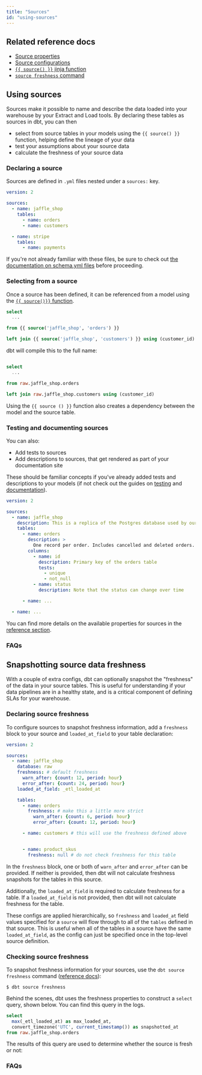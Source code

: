 ```yaml
---
title: "Sources"
id: "using-sources"
---
```


## Related reference docs
* [Source properties](source-properties)
* [Source configurations](source-configs)
* [`{{ source() }}` jinja function](/reference/dbt-jinja-functions/source)
* [`source freshness` command](commands/source)

## Using sources
Sources make it possible to name and describe the data loaded into your warehouse by your Extract and Load tools. By declaring these tables as sources in dbt, you can then
- select from source tables in your models using the `{{ source() }}` function, helping define the lineage of your data
- test your assumptions about your source data
- calculate the freshness of your source data

### Declaring a source

Sources are defined in `.yml` files nested under a `sources:` key.

<File name='models/<filename>.yml'>

```yaml
version: 2

sources:
  - name: jaffle_shop
    tables:
      - name: orders
      - name: customers

  - name: stripe
    tables:
      - name: payments
```

</File>

If you're not already familiar with these files, be sure to check out [the documentation on schema.yml files](configs-and-properties) before proceeding.

### Selecting from a source

Once a source has been defined, it can be referenced from a model using the [`{{ source()}}` function](/reference/dbt-jinja-functions/source).


<File name='models/orders.sql'>

```sql
select
  ...

from {{ source('jaffle_shop', 'orders') }}

left join {{ source('jaffle_shop', 'customers') }} using (customer_id)

```

</File>

dbt will compile this to the full <Term id="table" /> name:

<File name='target/compiled/jaffle_shop/models/my_model.sql'>

```sql

select
  ...

from raw.jaffle_shop.orders

left join raw.jaffle_shop.customers using (customer_id)

```

</File>

Using the `{{ source () }}` function also creates a dependency between the model and the source table.

<Lightbox src="/img/docs/building-a-dbt-project/sources-dag.png" title="The source function tells dbt a model is dependent on a source "/>

### Testing and documenting sources
You can also:
- Add tests to sources
- Add descriptions to sources, that get rendered as part of your documentation site

These should be familiar concepts if you've already added tests and descriptions to your models (if not check out the guides on [testing](building-a-dbt-project/tests) and [documentation](documentation)).

<File name='models/<filename>.yml'>

```yaml
version: 2

sources:
  - name: jaffle_shop
    description: This is a replica of the Postgres database used by our app
    tables:
      - name: orders
        description: >
          One record per order. Includes cancelled and deleted orders.
        columns:
          - name: id
            description: Primary key of the orders table
            tests:
              - unique
              - not_null
          - name: status
            description: Note that the status can change over time

      - name: ...

  - name: ...
```

</File>

You can find more details on the available properties for sources in the [reference section](source-properties).

### FAQs
<FAQ src="Project/source-has-bad-name" />
<FAQ src="Project/source-in-different-database" />
<FAQ src="Models/source-quotes" />
<FAQ src="Tests/testing-sources" />
<FAQ src="Runs/running-model-downstream-of-source" />

## Snapshotting source data freshness
With a couple of extra configs, dbt can optionally snapshot the "freshness" of the data in your source tables. This is useful for understanding if your data pipelines are in a healthy state, and is a critical component of defining SLAs for your warehouse.

### Declaring source freshness
To configure sources to snapshot freshness information, add a `freshness` block to your source and `loaded_at_field` to your table declaration:

<File name='models/<filename>.yml'>

```yaml
version: 2

sources:
  - name: jaffle_shop
    database: raw
    freshness: # default freshness
      warn_after: {count: 12, period: hour}
      error_after: {count: 24, period: hour}
    loaded_at_field: _etl_loaded_at

    tables:
      - name: orders
        freshness: # make this a little more strict
          warn_after: {count: 6, period: hour}
          error_after: {count: 12, period: hour}

      - name: customers # this will use the freshness defined above


      - name: product_skus
        freshness: null # do not check freshness for this table
```

</File>

In the `freshness` block, one or both of `warn_after` and `error_after` can be provided. If neither is provided, then dbt will not calculate freshness snapshots for the tables in this source.

Additionally, the `loaded_at_field` is required to calculate freshness for a table. If a `loaded_at_field` is not provided, then dbt will not calculate freshness for the table.

These configs are applied hierarchically, so `freshness` and `loaded_at` field values specified for a `source` will flow through to all of the `tables` defined in that source. This is useful when all of the tables in a source have the same `loaded_at_field`, as the config can just be specified once in the top-level source definition.

### Checking source freshness
To snapshot freshness information for your sources, use the `dbt source freshness` command ([reference docs](commands/source)):

```
$ dbt source freshness
```

Behind the scenes, dbt uses the freshness properties to construct a `select` query, shown below. You can find this query in the logs.

```sql
select
  max(_etl_loaded_at) as max_loaded_at,
  convert_timezone('UTC', current_timestamp()) as snapshotted_at
from raw.jaffle_shop.orders

```

The results of this query are used to determine whether the source is fresh or not:

<Lightbox src="/img/docs/building-a-dbt-project/snapshot-freshness.png" title="Uh oh! Not everything is as fresh as we'd like!"/>


### FAQs
<FAQ src="Project/exclude-table-from-freshness" />
<FAQ src="Snapshots/snapshotting-freshness-for-one-source" />
<FAQ src="Project/dbt-source-freshness" />
